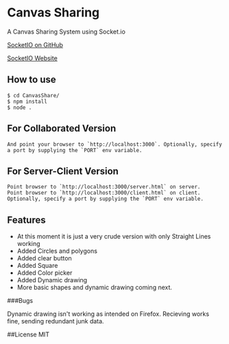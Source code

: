 
# Canvas Sharing

A Canvas Sharing System using Socket.io

[SocketIO on GitHub](https://github.com/Automattic/socket.io)

[SocketIO Website](http://socket.io/)

## How to use

```
$ cd CanvasShare/
$ npm install
$ node .
```
## For Collaborated Version

```
And point your browser to `http://localhost:3000`. Optionally, specify
a port by supplying the `PORT` env variable.
```
## For Server-Client Version
```
Point browser to `http://localhost:3000/server.html` on server.
Point browser to `http://localhost:3000/client.html` on client.
Optionally, specify a port by supplying the `PORT` env variable.
```

## Features

- At this moment it is just a very crude version with only Straight Lines working
- Added Circles and polygons
- Added clear button
- Added Square
- Added Color picker
- Added Dynamic drawing
- More basic shapes and dynamic drawing coming next.

###Bugs

Dynamic drawing isn't working as intended on Firefox.
Recieving works fine, sending redundant junk data.


##License
MIT	
		
